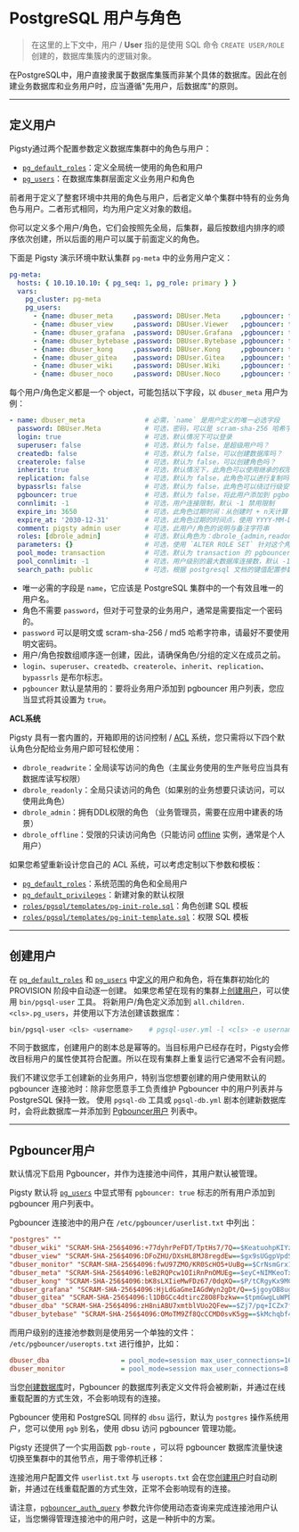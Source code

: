 # PostgreSQL 用户与角色

> 在这里的上下文中，用户 / **User** 指的是使用 SQL 命令 `CREATE USER/ROLE` 创建的，数据库集簇内的逻辑对象。

在PostgreSQL中，用户直接隶属于数据库集簇而非某个具体的数据库。因此在创建业务数据库和业务用户时，应当遵循"先用户，后数据库"的原则。


----------------

## 定义用户

Pigsty通过两个配置参数定义数据库集群中的角色与用户：

- [`pg_default_roles`](PARAM#pg_default_roles)：定义全局统一使用的角色和用户
- [`pg_users`](PARAM#pg_users)：在数据库集群层面定义业务用户和角色

前者用于定义了整套环境中共用的角色与用户，后者定义单个集群中特有的业务角色与用户。二者形式相同，均为用户定义对象的数组。

你可以定义多个用户/角色，它们会按照先全局，后集群，最后按数组内排序的顺序依次创建，所以后面的用户可以属于前面定义的角色。

下面是 Pigsty 演示环境中默认集群 `pg-meta` 中的业务用户定义：

```yaml
pg-meta:
  hosts: { 10.10.10.10: { pg_seq: 1, pg_role: primary } }
  vars:
    pg_cluster: pg-meta
    pg_users:
      - {name: dbuser_meta     ,password: DBUser.Meta     ,pgbouncer: true ,roles: [dbrole_admin]    ,comment: pigsty admin user }
      - {name: dbuser_view     ,password: DBUser.Viewer   ,pgbouncer: true ,roles: [dbrole_readonly] ,comment: read-only viewer for meta database }
      - {name: dbuser_grafana  ,password: DBUser.Grafana  ,pgbouncer: true ,roles: [dbrole_admin]    ,comment: admin user for grafana database    }
      - {name: dbuser_bytebase ,password: DBUser.Bytebase ,pgbouncer: true ,roles: [dbrole_admin]    ,comment: admin user for bytebase database   }
      - {name: dbuser_kong     ,password: DBUser.Kong     ,pgbouncer: true ,roles: [dbrole_admin]    ,comment: admin user for kong api gateway    }
      - {name: dbuser_gitea    ,password: DBUser.Gitea    ,pgbouncer: true ,roles: [dbrole_admin]    ,comment: admin user for gitea service       }
      - {name: dbuser_wiki     ,password: DBUser.Wiki     ,pgbouncer: true ,roles: [dbrole_admin]    ,comment: admin user for wiki.js service     }
      - {name: dbuser_noco     ,password: DBUser.Noco     ,pgbouncer: true ,roles: [dbrole_admin]    ,comment: admin user for nocodb service      }
```

每个用户/角色定义都是一个 object，可能包括以下字段，以 `dbuser_meta` 用户为例：

```yaml
- name: dbuser_meta               # 必需，`name` 是用户定义的唯一必选字段
  password: DBUser.Meta           # 可选，密码，可以是 scram-sha-256 哈希字符串或明文
  login: true                     # 可选，默认情况下可以登录
  superuser: false                # 可选，默认为 false，是超级用户吗？
  createdb: false                 # 可选，默认为 false，可以创建数据库吗？
  createrole: false               # 可选，默认为 false，可以创建角色吗？
  inherit: true                   # 可选，默认情况下，此角色可以使用继承的权限吗？
  replication: false              # 可选，默认为 false，此角色可以进行复制吗？
  bypassrls: false                # 可选，默认为 false，此角色可以绕过行级安全吗？
  pgbouncer: true                 # 可选，默认为 false，将此用户添加到 pgbouncer 用户列表吗？（使用连接池的生产用户应该显式定义为 true）
  connlimit: -1                   # 可选，用户连接限制，默认 -1 禁用限制
  expire_in: 3650                 # 可选，此角色过期时间：从创建时 + n天计算（优先级比 expire_at 更高）
  expire_at: '2030-12-31'         # 可选，此角色过期的时间点，使用 YYYY-MM-DD 格式的字符串指定一个特定日期（优先级没 expire_in 高）
  comment: pigsty admin user      # 可选，此用户/角色的说明与备注字符串
  roles: [dbrole_admin]           # 可选，默认角色为：dbrole_{admin,readonly,readwrite,offline}
  parameters: {}                  # 可选，使用 `ALTER ROLE SET` 针对这个角色，配置角色级的数据库参数
  pool_mode: transaction          # 可选，默认为 transaction 的 pgbouncer 池模式，用户级别
  pool_connlimit: -1              # 可选，用户级别的最大数据库连接数，默认 -1 禁用限制
  search_path: public             # 可选，根据 postgresql 文档的键值配置参数（例如：使用 pigsty 作为默认 search_path）
```

- 唯一必需的字段是 `name`，它应该是 PostgreSQL 集群中的一个有效且唯一的用户名。
- 角色不需要 `password`，但对于可登录的业务用户，通常是需要指定一个密码的。
- `password` 可以是明文或 scram-sha-256 / md5 哈希字符串，请最好不要使用明文密码。
- 用户/角色按数组顺序逐一创建，因此，请确保角色/分组的定义在成员之前。
- `login`、`superuser`、`createdb`、`createrole`、`inherit`、`replication`、`bypassrls` 是布尔标志。
- `pgbouncer` 默认是禁用的：要将业务用户添加到 pgbouncer 用户列表，您应当显式将其设置为 `true`。 

**ACL系统**

Pigsty 具有一套内置的，开箱即用的访问控制 / [ACL](PGSQL-ACL#默认角色) 系统，您只需将以下四个默认角色分配给业务用户即可轻松使用：

- `dbrole_readwrite`：全局读写访问的角色（主属业务使用的生产账号应当具有数据库读写权限）
- `dbrole_readonly`：全局只读访问的角色（如果别的业务想要只读访问，可以使用此角色）
- `dbrole_admin`：拥有DDL权限的角色 （业务管理员，需要在应用中建表的场景）
- `dbrole_offline`：受限的只读访问角色（只能访问 [offline](PGSQL-CONF#离线从库) 实例，通常是个人用户）

如果您希望重新设计您自己的 ACL 系统，可以考虑定制以下参数和模板：

- [`pg_default_roles`](PARAM#pg_default_roles)：系统范围的角色和全局用户
- [`pg_default_privileges`](PARAM#pg_default_privileges)：新建对象的默认权限
- [`roles/pgsql/templates/pg-init-role.sql`](https://github.com/Vonng/pigsty/blob/master/roles/pgsql/templates/pg-init-role.sql)：角色创建 SQL 模板
- [`roles/pgsql/templates/pg-init-template.sql`](https://github.com/Vonng/pigsty/blob/master/roles/pgsql/templates/pg-init-template.sql)：权限 SQL 模板



----------------

## 创建用户

在 [`pg_default_roles`](PARAM#pg_default_roles) 和 [`pg_users`](PARAM#pg_users) 中[定义](#定义用户)的用户和角色，将在集群初始化的 PROVISION 阶段中自动逐一创建。
如果您希望在现有的集群上[创建用户](PGSQL-ADMIN#创建用户)，可以使用 `bin/pgsql-user` 工具。
将新用户/角色定义添加到 `all.children.<cls>.pg_users`，并使用以下方法创建该数据库：

```bash
bin/pgsql-user <cls> <username>    # pgsql-user.yml -l <cls> -e username=<username>
```

不同于数据库，创建用户的剧本总是幂等的。当目标用户已经存在时，Pigsty会修改目标用户的属性使其符合配置。所以在现有集群上重复运行它通常不会有问题。

我们不建议您手工创建新的业务用户，特别当您想要创建的用户使用默认的 pgbouncer 连接池时：除非您愿意手工负责维护 Pgbouncer 中的用户列表并与 PostgreSQL 保持一致。
使用 `pgsql-db` 工具或 `pgsql-db.yml` 剧本创建新数据库时，会将此数据库一并添加到  [Pgbouncer用户](#pgbouncer用户) 列表中。



----------------

## Pgbouncer用户

默认情况下启用 Pgbouncer，并作为连接池中间件，其用户默认被管理。

Pigsty 默认将 [`pg_users`](PARAM#pg_users) 中显式带有 `pgbouncer: true` 标志的所有用户添加到 pgbouncer 用户列表中。

Pgbouncer 连接池中的用户在 `/etc/pgbouncer/userlist.txt` 中列出：

```ini
"postgres" ""
"dbuser_wiki" "SCRAM-SHA-256$4096:+77dyhrPeFDT/TptHs7/7Q==$KeatuohpKIYzHPCt/tqBu85vI11o9mar/by0hHYM2W8=:X9gig4JtjoS8Y/o1vQsIX/gY1Fns8ynTXkbWOjUfbRQ="
"dbuser_view" "SCRAM-SHA-256$4096:DFoZHU/DXsHL8MJ8regdEw==$gx9sUGgpVpdSM4o6A2R9PKAUkAsRPLhLoBDLBUYtKS0=:MujSgKe6rxcIUMv4GnyXJmV0YNbf39uFRZv724+X1FE="
"dbuser_monitor" "SCRAM-SHA-256$4096:fwU97ZMO/KR0ScHO5+UuBg==$CrNsmGrx1DkIGrtrD1Wjexb/aygzqQdirTO1oBZROPY=:L8+dJ+fqlMQh7y4PmVR/gbAOvYWOr+KINjeMZ8LlFww="
"dbuser_meta" "SCRAM-SHA-256$4096:leB2RQPcw1OIiRnPnOMUEg==$eyC+NIMKeoTxshJu314+BmbMFpCcspzI3UFZ1RYfNyU=:fJgXcykVPvOfro2MWNkl5q38oz21nSl1dTtM65uYR1Q="
"dbuser_kong" "SCRAM-SHA-256$4096:bK8sLXIieMwFDz67/0dqXQ==$P/tCRgyKx9MC9LH3ErnKsnlOqgNd/nn2RyvThyiK6e4=:CDM8QZNHBdPf97ztusgnE7olaKDNHBN0WeAbP/nzu5A="
"dbuser_grafana" "SCRAM-SHA-256$4096:HjLdGaGmeIAGdWyn2gDt/Q==$jgoyOB8ugoce+Wqjr0EwFf8NaIEMtiTuQTg1iEJs9BM=:ed4HUFqLyB4YpRr+y25FBT7KnlFDnan6JPVT9imxzA4="
"dbuser_gitea" "SCRAM-SHA-256$4096:l1DBGCc4dtircZ8O8Fbzkw==$tpmGwgLuWPDog8IEKdsaDGtiPAxD16z09slvu+rHE74=:pYuFOSDuWSofpD9OZhG7oWvyAR0PQjJBffgHZLpLHds="
"dbuser_dba" "SCRAM-SHA-256$4096:zH8niABU7xmtblVUo2QFew==$Zj7/pq+ICZx7fDcXikiN7GLqkKFA+X5NsvAX6CMshF0=:pqevR2WpizjRecPIQjMZOm+Ap+x0kgPL2Iv5zHZs0+g="
"dbuser_bytebase" "SCRAM-SHA-256$4096:OMoTM9Zf8QcCCMD0svK5gg==$kMchqbf4iLK1U67pVOfGrERa/fY818AwqfBPhsTShNQ=:6HqWteN+AadrUnrgC0byr5A72noqnPugItQjOLFw0Wk="
```

而用户级别的连接池参数则是使用另一个单独的文件： `/etc/pgbouncer/useropts.txt` 进行维护，比如：

```ini
dbuser_dba                  = pool_mode=session max_user_connections=16
dbuser_monitor              = pool_mode=session max_user_connections=8
```

当您[创建数据库](#创建数据库)时，Pgbouncer 的数据库列表定义文件将会被刷新，并通过在线重载配置的方式生效，不会影响现有的连接。

Pgbouncer 使用和 PostgreSQL 同样的 `dbsu` 运行，默认为 `postgres` 操作系统用户，您可以使用 `pgb` 别名，使用 dbsu 访问 pgbouncer 管理功能。

Pigsty 还提供了一个实用函数 `pgb-route` ，可以将 pgbouncer 数据库流量快速切换至集群中的其他节点，用于零停机迁移：

连接池用户配置文件 `userlist.txt` 与 `useropts.txt` 会在您[创建用户](#创建用户)时自动刷新，并通过在线重载配置的方式生效，正常不会影响现有的连接。

请注意，[`pgbouncer_auth_query`](PARAM#pgbouncer_auth_query) 参数允许你使用动态查询来完成连接池用户认证，当您懒得管理连接池中的用户时，这是一种折中的方案。

